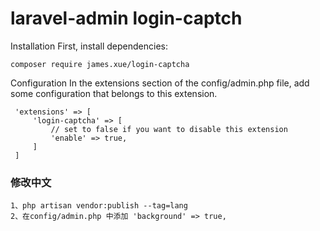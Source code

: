laravel-admin login-captch
======
Installation
First, install dependencies:

    composer require james.xue/login-captcha
 
Configuration
 In the extensions section of the config/admin.php file, add some configuration that belongs to this extension.
 
     'extensions' => [
         'login-captcha' => [
             // set to false if you want to disable this extension
             'enable' => true,
         ]
     ]
     
### 修改中文

    1、php artisan vendor:publish --tag=lang
    2、在config/admin.php 中添加 'background' => true,

    
